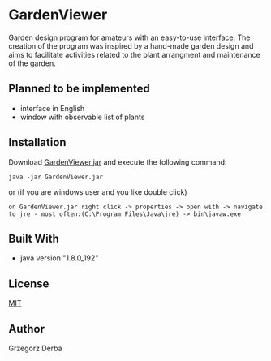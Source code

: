 # GardenViewer
Garden design program for amateurs with an easy-to-use interface. The creation of the program was inspired by a hand-made garden design and aims to facilitate activities related to the plant arrangment and maintenance of the garden.

## Planned to be implemented
* interface in English
*  window with observable list of plants

## Installation
Download [GardenViewer.jar](https://github.com/grigorgd/GardenViewer/tree/master/GardenViewer_jar/GardenViewer.jar) and execute the following command:
```
java -jar GardenViewer.jar
```
or (if you are windows user and you like double click)
```
on GardenViewer.jar right click -> properties -> open with -> navigate to jre - most often:(C:\Program Files\Java\jre) -> bin\javaw.exe
```


## Built With
* java version "1.8.0_192"

## License
[MIT](https://github.com/grigorgd/CollateralPoker/blob/master/LICENSE)

## Author
Grzegorz Derba
